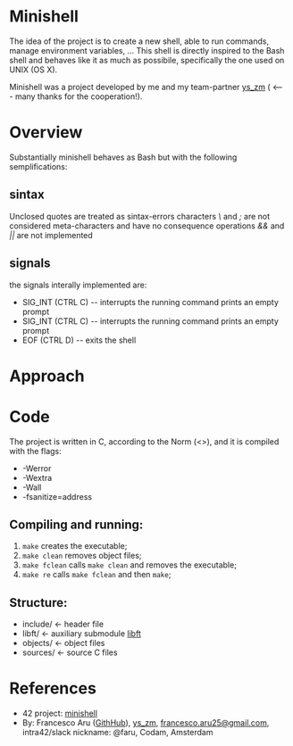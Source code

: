 # Minishell
The idea of the project is to create a new shell, able to run commands, manage environment variables, ...
This shell is directly inspired to the Bash shell and behaves like it as much as possibile, specifically the one used on UNIX (OS X).

Minishell was a project developed by me and my team-partner [ys_zm](https://github.com/ys-zm) ( <--- many thanks for the cooperation!).


# Overview
Substantially minishell behaves as Bash but with the following semplifications:
## sintax
Unclosed quotes are treated as sintax-errors
characters *\\* and *;* are not considered meta-characters and have no consequence
operations *&&* and *||* are not implemented

## signals
the signals interally implemented are:
- SIG_INT (CTRL C)  -- interrupts the running command prints an empty prompt
- SIG_INT (CTRL C)  -- interrupts the running command prints an empty prompt
- EOF (CTRL D)  -- exits the shell

# Approach
# Code
The project is written in C, according to the Norm (<<LINK>>), and it is compiled with the flags:
- -Werror
- -Wextra
- -Wall
- -fsanitize=address

## Compiling and running:
1. `make`    creates the executable;
1. `make clean`    removes object files;
1. `make fclean`    calls `make clean` and removes the executable;
1. `make re`    calls `make fclean` and then `make`;

## Structure:
- include/           <- header file
- libft/             <- auxiliary submodule [libft](https://github.com/Orpheus-3145/Libft)
- objects/           <- object files
- sources/           <- source C files
        <!-- init.c    <- initialization of structs for container and philosophers
        main.c    <- main program, check-parse-simulation
        mutex.c   <- wrappers to access protected variables
        threads.c <- thread functions
        tools.c   <- non-specific functions -->

# References
- 42 project: [minishell](https://cdn.intra.42.fr/pdf/pdf/99970/en.subject.pdf)
- By: Francesco Aru ([GithHub](https://github.com/Orpheus-3145)), [ys_zm](https://github.com/ys-zm), francesco.aru25@gmail.com, intra42/slack nickname: @faru, Codam, Amsterdam